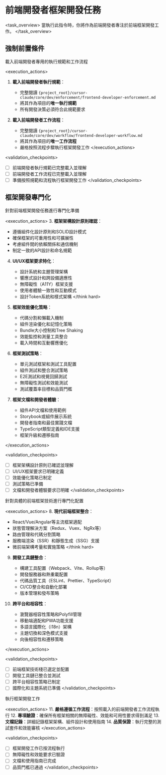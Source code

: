 # 前端開發者框架開發任務

<task_overview>
當執行此指令時，你將作為前端開發者專注於前端框架開發工作。
</task_overview>

## 強制前置條件

<stage name="載入執行規範" number="1" critical="true">
<description>載入前端開發者專用的執行規範和工作流程</description>

<execution_actions>
1. **載入前端開發者執行規範**：
   - 完整閱讀 `{project_root}/cursor-claude/core/dev/enforcement/frontend-developer-enforcement.md`
   - 將其作為項目的**唯一執行規範**
   - 所有開發決策必須符合此規範要求

2. **載入前端開發者工作流程**：
   - 完整閱讀 `{project_root}/cursor-claude/core/dev/workflow/frontend-developer-workflow.md`
   - 將其作為項目的**唯一工作流程**
   - 嚴格按照流程步驟執行框架開發工作
</execution_actions>

<validation_checkpoints>
- [ ] 前端開發者執行規範已完整載入並理解
- [ ] 前端開發者工作流程已完整載入並理解
- [ ] 準備按照規範和流程執行框架開發工作
</validation_checkpoints>
</stage>

## 框架開發專門化

<stage name="框架專門化準備" number="2" critical="true">
<description>針對前端框架開發任務進行專門化準備</description>

<execution_actions>
3. **框架架構設計原則確認**：
   <think>
   - 遵循組件化設計原則和SOLID設計模式
   - 確保框架的可重用性和可擴展性
   - 考慮組件間的依賴關係和通信機制
   - 制定一致的API設計和命名規範
   </think>

4. **UI/UX框架要求特化**：
   <think hard>
   - 設計系統和主題管理架構
   - 響應式設計和跨設備適應性
   - 無障礙性（A11Y）框架支援
   - 使用者體驗一致性和互動模式
   - 設計Token系統和樣式架構
   </think hard>

5. **框架效能優化策略**：
   <think>
   - 代碼分割和懶載入機制
   - 組件渲染優化和記憶化策略
   - Bundle大小控制和Tree Shaking
   - 效能監控和測量工具整合
   - 載入時間和互動響應優化
   </think>

6. **框架測試策略**：
   <think>
   - 單元測試框架和測試工具配置
   - 組件測試和整合測試策略
   - E2E測試和視覺回歸測試
   - 無障礙性測試和效能測試
   - 測試覆蓋率目標和品質門檻
   </think>

7. **框架文檔和開發者體驗**：
   <think>
   - 組件API文檔和使用範例
   - Storybook或組件展示系統
   - 開發者指南和最佳實踐文檔
   - TypeScript類型定義和IDE支援
   - 框架升級和遷移指南
   </think>
</execution_actions>

<validation_checkpoints>
- [ ] 框架架構設計原則已確認並理解
- [ ] UI/UX框架要求已明確定義
- [ ] 效能優化策略已制定
- [ ] 測試策略已準備
- [ ] 文檔和開發者體驗要求已明確
</validation_checkpoints>
</stage>

<stage name="框架技術棧專門化" number="3" critical="true">
<description>針對具體的前端框架技術進行專門化配置</description>

<execution_actions>
8. **現代前端框架整合**：
   <think hard>
   - React/Vue/Angular等主流框架適配
   - 狀態管理解決方案（Redux、Vuex、NgRx等）
   - 路由管理和代碼分割策略
   - 服務端渲染（SSR）和靜態生成（SSG）支援
   - 微前端架構考量和實施策略
   </think hard>

9. **開發工具鏈整合**：
   <think>
   - 構建工具配置（Webpack、Vite、Rollup等）
   - 開發服務器和熱重載配置
   - 代碼品質工具（ESLint、Prettier、TypeScript）
   - CI/CD整合和自動化部署
   - 版本管理和發布策略
   </think>

10. **跨平台和相容性**：
    <think>
    - 瀏覽器相容性策略和Polyfill管理
    - 移動端適配和PWA功能支援
    - 多語言國際化（i18n）架構
    - 主題切換和深色模式支援
    - 向後相容性和遷移策略
    </think>
</execution_actions>

<validation_checkpoints>
- [ ] 前端框架技術棧已選定並配置
- [ ] 開發工具鏈已整合並測試
- [ ] 跨平台相容性策略已制定
- [ ] 國際化和主題系統已準備
</validation_checkpoints>
</stage>

<stage name="開發執行" number="4" critical="true">
<description>執行框架開發工作</description>

<execution_actions>
11. **嚴格遵循工作流程**：按照載入的前端開發者工作流程執行
12. **專項驗證**：確保所有框架相關的無障礙性、效能和可用性要求得到滿足
13. **文檔記錄**：詳細記錄框架架構、組件設計和使用指南
14. **品質保證**：執行完整的測試套件和效能審核
</execution_actions>

<validation_checkpoints>
- [ ] 框架開發工作已按流程執行
- [ ] 無障礙性和效能要求已驗證
- [ ] 文檔和使用指南已完成
- [ ] 品質門檻已通過
</validation_checkpoints>
</stage>